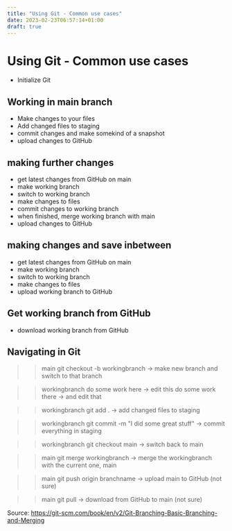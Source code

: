 ```yaml
---
title: "Using Git - Common use cases"
date: 2023-02-23T06:57:14+01:00
draft: true
---
```



# Using Git - Common use cases 

- Initialize Git 

## Working in main branch 
- Make changes to your files 
- Add changed files to staging 
- commit changes and make somekind of a snapshot 
- upload changes to GitHub 

## making further changes 
- get latest changes from GitHub on main 
- make working branch 
- switch to working branch 
- make changes to files 
- commit changes to working branch 
- when finished, merge working branch with main 
- upload changes to GitHub 

## making changes and save inbetween 
- get latest changes from GitHub on main 
- make working branch 
- switch to working branch 
- make changes to files 
- upload working branch to GitHub 


## Get working branch from GitHub 
- download working branch from GitHub 


## Navigating in Git 

>> main 
git checkout -b workingbranch -> make new branch and switch to that branch 

>> workingbranch 
do some work here -> edit this 
do some work there -> and edit that 

>> workingbranch 
git add . -> add changed files to staging 

>> workingbranch 
git commit -m "I did some great stuff" -> commit everything in staging

>> workingbranch 
git checkout main -> switch back to main 

>> main 
git merge workingbranch -> merge the workingbranch with the current one, main

>> main 
git push origin branchname -> upload main to GitHub (not sure)

>> main 
git pull -> download from GitHub to main (not sure)

Source: 
https://git-scm.com/book/en/v2/Git-Branching-Basic-Branching-and-Merging




